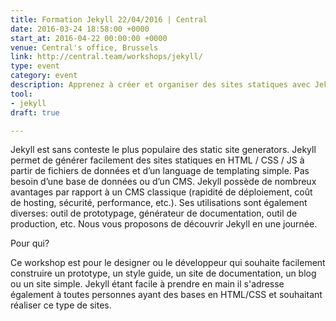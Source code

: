```yaml
---
title: Formation Jekyll 22/04/2016 | Central
date: 2016-03-24 18:58:00 +0000
start_at: 2016-04-22 00:00:00 +0000
venue: Central's office, Brussels
link: http://central.team/workshops/jekyll/
type: event
category: event
description: Apprenez à créer et organiser des sites statiques avec Jekyll
tool:
- jekyll
draft: true

---
```

Jekyll est sans conteste le plus populaire des static site generators. Jekyll permet de générer facilement des sites statiques en HTML / CSS / JS à partir de fichiers de données et d’un language de templating simple. Pas besoin d’une base de données ou d’un CMS.
Jekyll possède de nombreux avantages par rapport à un CMS classique (rapidité de déploiement, coût de hosting, sécurité, performance, etc.). Ses utilisations sont également diverses: outil de prototypage, générateur de documentation, outil de production, etc. Nous vous proposons de découvrir Jekyll en une journée.

Pour qui?

Ce workshop est pour le designer ou le développeur qui souhaite facilement construire un prototype, un style guide, un site de documentation, un blog ou un site simple. Jekyll étant facile à prendre en main il s'adresse également à toutes personnes ayant des bases en HTML/CSS et souhaitant réaliser ce type de sites.
